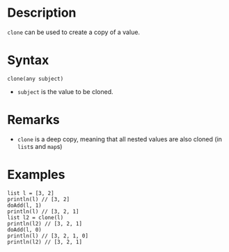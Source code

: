 # Description

`clone` can be used to create a copy of a value.

# Syntax

```step
clone(any subject)
```

- `subject` is the value to be cloned.

# Remarks

- `clone` is a deep copy, meaning that all nested values are also cloned (in `list`s and `map`s)

# Examples

```step
list l = [3, 2]
println(l) // [3, 2]
doAdd(l, 1)
println(l) // [3, 2, 1]
list l2 = clone(l)
println(l2) // [3, 2, 1]
doAdd(l, 0)
println(l) // [3, 2, 1, 0]
println(l2) // [3, 2, 1]
```
